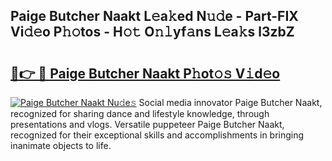 ## Paige Butcher Naakt L𝚎a𝚔ed N𝚞𝚍e - Part-FIX Vi𝚍𝚎o P𝚑𝚘tos - H𝚘𝚝 O𝚗𝚕yf𝚊ns L𝚎a𝚔s l3zbZ

# <h2><a href="http://kfa9d9.oniu.top/?m=Paige+Butcher+Naakt">🔗👉 🔴 Paige Butcher Naakt P𝚑ot𝚘𝚜 V𝚒d𝚎o</a></h2>

[![Paige Butcher Naakt Nu𝚍e𝚜](https://i.imgur.com/0qMVB7G.gif)](http://kfa9d9.oniu.top/?m=Paige+Butcher+Naakt)
Social media innovator Paige Butcher Naakt, recognized for sharing dance and lifestyle knowledge, through presentations and vlogs. Versatile puppeteer Paige Butcher Naakt, recognized for their exceptional skills and accomplishments in bringing inanimate objects to life.  
